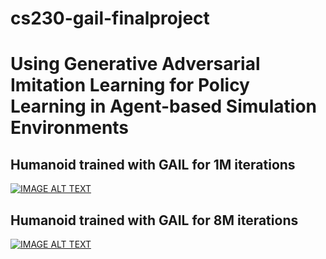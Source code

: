 # cs230-gail-finalproject
# Using Generative Adversarial Imitation Learning for Policy Learning in Agent-based Simulation Environments

## Humanoid trained with GAIL for 1M iterations
[![IMAGE ALT TEXT](http://img.youtube.com/vi/kyafU73HkhU/0.jpg)](https://youtu.be/kyafU73HkhU "1M")

## Humanoid trained with GAIL for 8M iterations
[![IMAGE ALT TEXT](http://img.youtube.com/vi/Jya78tjmuIg/0.jpg)](https://youtu.be/Jya78tjmuIg "8M")

